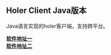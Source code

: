 ## Holer Client Java版本

Java语言实现的holer客户端，支持跨平台。

[**软件地址一**](https://github.com/wisdom-projects/holer/tree/master/Binary/Java)<br/>
[**软件地址二**](https://pan.baidu.com/s/1APDAaaaQxTa71IR2hDjIaA#list/path=%2Fsharelink2808252679-1014620033513253%2Fholer%2Fholer-client%2Fjava&parentPath=%2Fsharelink2808252679-1014620033513253)
